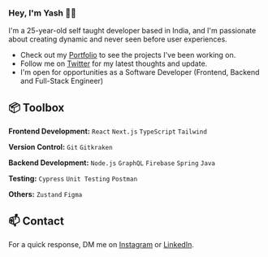 ### Hey, I'm Yash 👋🏽  

I'm a 25-year-old self taught developer based in India, and I'm passionate about creating dynamic and never seen before user experiences.

- Check out my [Portfolio](https://bit.ly/gyash21) to see the projects I've been working on.
- Follow me on [Twitter](https://twitter.com/gyash21) for my latest thoughts and update.
- I'm open for opportunities as a Software Developer (Frontend, Backend and Full-Stack Engineer)

## 📦 Toolbox

**Frontend Development:** `React` `Next.js` `TypeScript` `Tailwind`
 
**Version Control:** `Git` `Gitkraken` 

**Backend Development:** `Node.js` `GraphQL` `Firebase` `Spring` `Java`

**Testing:** `Cypress` `Unit Testing` `Postman`

**Others:** `Zustand` `Figma`


## 📫 Contact

For a quick response, DM me on [Instagram](https://www.instagram.com/decode.yash/) or [LinkedIn](https://www.linkedin.com/in/gyash21/).

